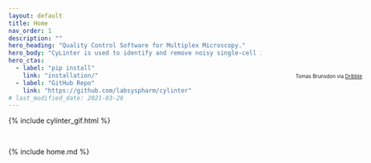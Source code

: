 ```yaml
---
layout: default
title: Home
nav_order: 1
description: ""
hero_heading: "Quality Control Software for Multiplex Microscopy."
hero_body: "CyLinter is used to identify and remove noisy single-cell instances in multiplex images of tissue."
hero_ctas:
  - label: "pip install"
    link: "installation/"
  - label: "GitHub Repo"
    link: "https://github.com/labsyspharm/cylinter"
# last_modified_date: 2021-03-28
---
```


<div style = "position:absolute; left:800px; top:200px; font-size: 10px; z-index: 1000;">
  Tomas Brunsdon via <a href="https://dribbble.com/shots/3281814-Solitary-Saunter/">Dribble</a>
</div>

{% include cylinter_gif.html %}

<br/>

{% include home.md %}

<!-- {% include youtube.html id="DY_F-eG9nm4" autoplay=true mute=true controls=false loop=true related=false %} -->

<br/>
